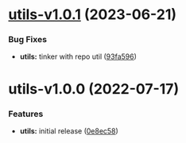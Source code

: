 # [utils-v1.0.1](https://github.com/intradoc/media/compare/utils-v1.0.0...utils-v1.0.1) (2023-06-21)


### Bug Fixes

* **utils:** tinker with repo util ([93fa596](https://github.com/intradoc/media/commit/93fa5960e7fc3ec6f50d65760779420c64dcb49a))

# utils-v1.0.0 (2022-07-17)


### Features

* **utils:** initial release ([0e8ec58](https://github.com/intradoc/media/commit/0e8ec58b6c8e93f92c26175987dd13e24dc3e434))
